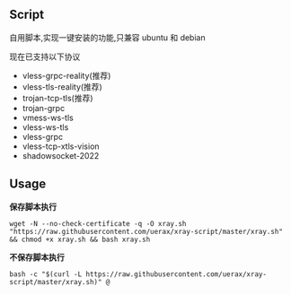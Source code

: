 ## Script

自用脚本,实现一键安装的功能,只兼容 ubuntu 和 debian

现在已支持以下协议

- vless-grpc-reality(推荐)
- vless-tls-reality(推荐)
- trojan-tcp-tls(推荐)
- trojan-grpc
- vmess-ws-tls
- vless-ws-tls
- vless-grpc
- vless-tcp-xtls-vision
- shadowsocket-2022

## Usage

__保存脚本执行__

```
wget -N --no-check-certificate -q -O xray.sh "https://raw.githubusercontent.com/uerax/xray-script/master/xray.sh" && chmod +x xray.sh && bash xray.sh
```

__不保存脚本执行__

```
bash -c "$(curl -L https://raw.githubusercontent.com/uerax/xray-script/master/xray.sh)" @
```


